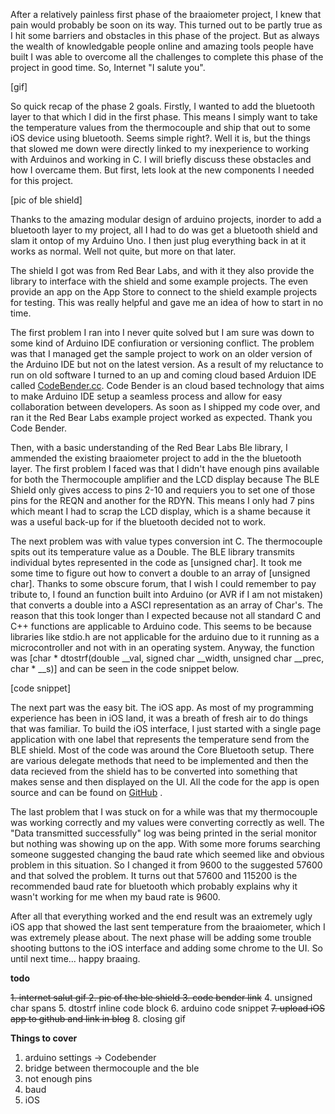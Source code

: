 <!doctype html>
After a relatively painless first phase of the braaiometer project, I knew that pain would probably be soon on its way. This turned out to be partly true as I hit some barriers and obstacles in this phase of the project. But as always the wealth of knowledgable people online and amazing tools people have built I was able to overcome all the challenges to complete this phase of the project in good time. So, Internet "I salute you". 

[gif]

So quick recap of the phase 2 goals. Firstly, I wanted to add the bluetooth layer to that which I did in the first phase. This means I simply want to take the temperature values from the thermocouple and ship that out to some iOS device using bluetooth. Seems simple right?. Well it is, but the things that slowed me down were directly linked to my inexperience to working with Arduinos and working in C. I will briefly discuss these obstacles and how I overcame them. But first, lets look at the new components I needed for this project. 

[pic of ble shield]

Thanks to the amazing modular design of arduino projects, inorder to add a bluetooth layer to my project, all I had to do was get a bluetooth shield and slam it ontop of my Arduino Uno. I then just plug everything back in at it works as normal. Well not quite, but more on that later. 

The shield I got was from Red Bear Labs, and with it they also provide the library to interface with the shield and some example projects. The even provide an app on the App Store to connect to the shield example projects for testing. This was really helpful and gave me an idea of how to start in no time. 

The first problem I ran into I never quite solved but I am sure was down to some kind of Arduino IDE confiuration or versioning conflict. The problem was that I managed get the sample project to work on an older version of the Arduino IDE but not on the latest version. As a result of my reluctance to run on old software I turned to an up and coming cloud based Arduion IDE called [CodeBender.cc](https://codebender.cc/). Code Bender is an cloud based technology that aims to make Arduino IDE setup a seamless process and allow for easy collaboration between developers. As soon as I shipped my code over, and ran it the Red Bear Labs example project worked as expected. Thank you Code Bender. 

Then, with a basic understanding of the Red Bear Labs Ble library, I ammended the existing braaiometer project to add in the the bluetooth layer. The first problem I faced was that I didn't have enough pins available for both the Thermocouple amplifier and the LCD display because The BLE Shield only gives access to pins 2-10 and requiers you to set one of those pins for the REQN and another for the RDYN. This means I only had 7 pins which meant I had to scrap the LCD display, which is a shame because it was a useful back-up for if the bluetooth decided not to work. 

The next problem was with value types conversion int C. The thermocouple spits out its temperature value as a Double. The BLE library transmits individual bytes represented in the code as [unsigned char]. It took me some time to figure out how to convert a double to an array of [unsigned char]. Thanks to some obscure forum, that I wish I could remember to pay tribute to, I found an function built into Arduino (or AVR if I am not mistaken) that converts a double into a ASCI representation as an array of Char's. The reason that this took longer than I expected because not all standard C and C++ functions are applicable to Arduino code. This seems to be because libraries like stdio.h are not applicable for the arduino due to it running as a microcontroller and not with in an operating system. Anyway, the function was [char * dtostrf(double __val, signed char __width, unsigned char __prec, char * __s)] and can be seen in the code snippet below. 

[code snippet]

The next part was the easy bit. The iOS app. As most of my programming experience has been in iOS land, it was a breath of fresh air to do things that was familiar. To build the iOS interface, I just started with a single page application with one label that represents the temperature send from the BLE shield. Most of the code was around the Core Bluetooth setup. There are various delegate methods that need to be implemented and then the data recieved from the shield has to be converted into something that makes sense and then displayed on the UI. All the code for the app is open source and can be found on [GitHub](https://github.com/va3093/Braaiometer-ios) . 

The last problem that I was stuck on for a while was that my thermocouple was working correctly and my values were converting correctly as well. The "Data transmitted successfully" log was being printed in the serial monitor but nothing was showing up on the app. With some more forums searching someone suggested changing the baud rate which seemed like and obvious problem in this situation. So I changed it from 9600 to the suggested 57600 and that solved the problem. It turns out that 57600 and 115200 is the recommended baud rate for bluetooth which probably explains why it wasn't working for me when my baud rate is 9600. 

After all that everything worked and the end result was an extremely ugly iOS app that showed the last sent temperature from the braaiometer, which I was extremely please about. The next phase will be adding some trouble shooting buttons to the iOS interface and adding some chrome to the UI. So until next time... happy braaing. 




__todo__

~~1. internet salut gif
2. pic of the ble shield
3. code bender link~~
4. unsigned char spans
5. dtostrf inline code block
6. arduino code snippet
~~7. upload iOS app to github and link in blog~~
8. closing gif






__Things to cover__
1. arduino settings -> Codebender
2. bridge between thermocouple and the ble
3. not enough pins
3. baud
4. iOS